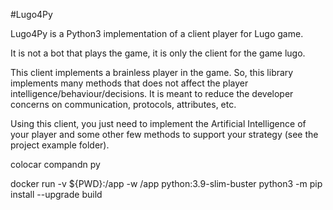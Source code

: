 #Lugo4Py

Lugo4Py is a Python3 implementation of a client player for Lugo game.

It is not a bot that plays the game, it is only the client for the game lugo.

This client implements a brainless player in the game. So, this library implements many methods that does not affect the player intelligence/behaviour/decisions. It is meant to reduce the developer concerns on communication, protocols, attributes, etc.

Using this client, you just need to implement the Artificial Intelligence of your player and some other few methods to support your strategy (see the project example folder).




colocar compandn py 

 docker run -v ${PWD}:/app -w /app python:3.9-slim-buster python3 -m pip install --upgrade build